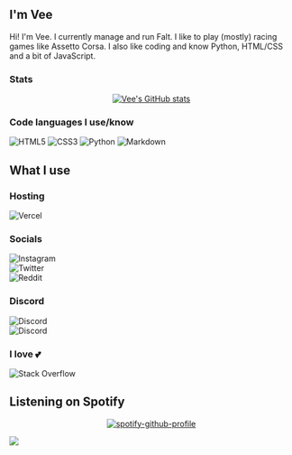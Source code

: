 ## I'm Vee

Hi! I'm Vee. I currently manage and run Falt. I like to play (mostly) racing games like Assetto Corsa. I also like coding and know Python, HTML/CSS and a bit of JavaScript.
### Stats
<div align="middle">

[![Vee's GitHub stats](https://github-readme-stats.vercel.app/api?username=vee-git&count_private=true&theme=buefy)](https://github.com/anuraghazra/github-readme-stats)

</div>

### Code languages I use/know
<img alt="HTML5" src="https://img.shields.io/badge/html5%20-%23E34F26.svg?&style=for-the-badge&logo=html5&logoColor=white"/>
<img alt="CSS3" src="https://img.shields.io/badge/css3%20-%231572B6.svg?&style=for-the-badge&logo=css3&logoColor=white"/>
<img alt="Python" src="https://img.shields.io/badge/python%20-%2314354C.svg?&style=for-the-badge&logo=python&logoColor=white"/>
<img alt="Markdown" src="https://img.shields.io/badge/markdown-%23000000.svg?&style=for-the-badge&logo=markdown&logoColor=white"/>

## What I use 

### Hosting
<img alt="Vercel" src="https://img.shields.io/badge/vercel%20-%23000000.svg?&style=for-the-badge&logo=vercel&logoColor=white"/><br>

### Socials
<img alt="Instagram" src="https://img.shields.io/badge/@joost_van_der_doos%20-%23E4405F.svg?&style=for-the-badge&logo=Instagram&logoColor=white"/> <br>
<img alt="Twitter" src="https://img.shields.io/badge/@VeeTheTV%20-%231DA1F2.svg?&style=for-the-badge&logo=Twitter&logoColor=white"/> <br>
<img alt="Reddit" src="https://img.shields.io/badge/u/KarVeeJar-FF4500?style=for-the-badge&logo=reddit&logoColor=white" /><br>

### Discord
<img alt="Discord" src="https://img.shields.io/badge/invite.falt.ml%20-%237289DA.svg?&style=for-the-badge&logo=discord&logoColor=white"/> <br>
<img alt="Discord" src="https://img.shields.io/badge/discord.gg/dankers%20-%237289DA.svg?&style=for-the-badge&logo=discord&logoColor=white"/> <br>

### I love 💕
<img alt="Stack Overflow" src="https://img.shields.io/badge/-Stack%20overflow-FE7A16?style=for-the-badge&logo=stack-overflow&logoColor=white"/><br>

## Listening on Spotify
<div align="middle">

[![spotify-github-profile](https://spotify-github-profile.vercel.app/api/view?uid=18s4bz9f7vrjj7q68ks2oaqg0&cover_image=true&theme=compact)](https://spotify-github-profile.vercel.app/api/view?uid=18s4bz9f7vrjj7q68ks2oaqg0&redirect=true)

</div>
<img src="https://komarev.com/ghpvc/?username=vee-git&&style=flat-square" align="center" />

</div>  
